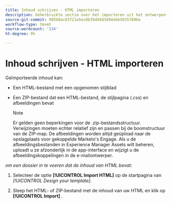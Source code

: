 ```yaml
---
title: Inhoud schrijven - HTML importeren
description: Geherbruikte sectie over het importeren uit het ontwerpen van HTML-inhoud
source-git-commit: 985b0ac83f21e5ec0bf8d49d3d94deb5035789be
workflow-type: tm+mt
source-wordcount: '134'
ht-degree: 0%

---
```


# Inhoud schrijven - HTML importeren

Geïmporteerde inhoud kan:

* Een HTML-bestand met een opgenomen stijlblad
* Een ZIP-bestand dat een HTML-bestand, de stijlpagina (.css) en afbeeldingen bevat

  >[!NOTE]
  >
  >Er gelden geen beperkingen voor de .zip-bestandsstructuur. Verwijzingen moeten echter relatief zijn en passen bij de boomstructuur van de ZIP-map. De afbeeldingen worden altijd geüpload naar de opslagplaats voor gekoppelde Marketo&#39;s Engage. Als u de afbeeldingsbestanden in Experience Manager Assets wilt beheren, uploadt u ze afzonderlijk in de app-interface en wijzigt u de afbeeldingskoppelingen in de e-mailontwerper.

_om een dossier in te voeren dat de inhoud van HTML bevat:_

1. Selecteer de optie **[!UICONTROL Import HTML]** op de startpagina van _[!UICONTROL Design your template]_.

1. Sleep het HTML- of ZIP-bestand met de inhoud van uw HTML en klik op **[!UICONTROL Import]** .
